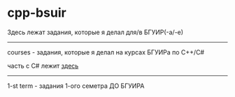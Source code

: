 # cpp-bsuir

Здесь лежат задания, которые я делал для/в БГУИР(-а/-е)
<hr>

courses - задания, которые я делал на курсах БГУИРа по C++/C#

часть с C# лежит [здесь](https://github.com/kefaxoo/csharp-bsuir)
<hr>

1-st term - задания 1-ого семетра ДО БГУИРА
